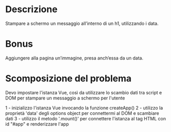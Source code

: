 # Descrizione
Stampare a schermo un messaggio all’interno di un h1, utilizzando i data.
# Bonus
Aggiungere alla pagina un’immagine, presa anch’essa da un data.

# Scomposizione del problema

Devo impostare l'istanza Vue, così da utilizzare lo scambio dati tra script e DOM per stampare un messaggio a schermo per l'utente

1 - inizializzo l'istanza Vue invocando la funzione createApp()
2 - utilizzo la proprietà 'data' degli options object per connettermi al DOM e scambiare dati
3 - utilizzo il metodo '.mount()' per connettere l'istanza al tag HTML con id "#app" e renderizzare l'app